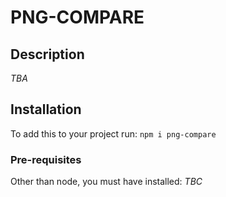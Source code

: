 # PNG-COMPARE

## Description

*TBA*

## Installation

To add this to your project run:
`npm i png-compare`

### Pre-requisites

Other than node, you must have installed:
*TBC*